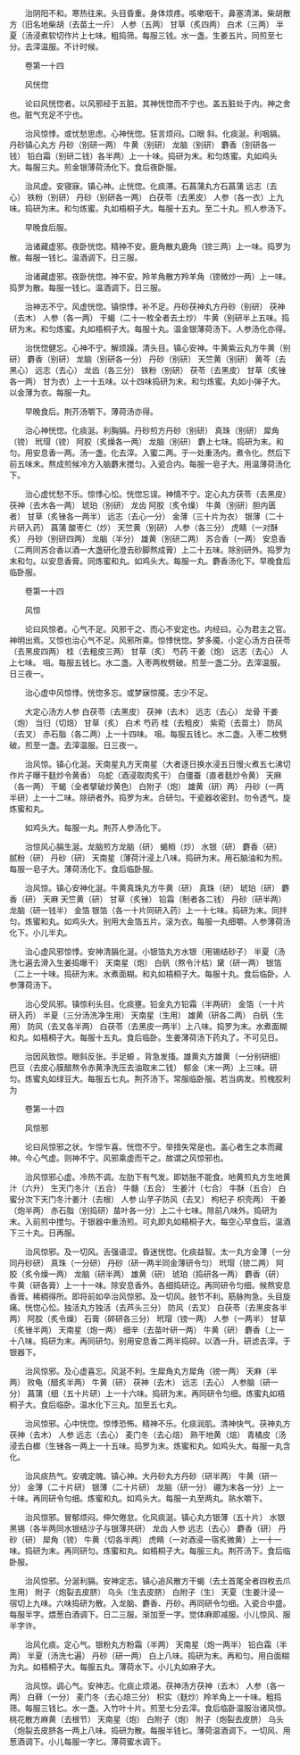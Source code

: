 <!-- { "loadSidebar": true } -->
　　治阴阳不和。寒热往来。头目昏重。身体烦疼。咳嗽咽干。鼻塞清涕。柴胡散方（旧名地柴胡（去苗土一斤） 人参（五两） 甘草（炙四两） 白术（三两） 半夏（汤浸煮软切作片上七味。粗捣筛。每服三钱。水一盏。生姜五片。同煎至七分。去滓温服。不计时候。

　　卷第一十四

　　风恍惚

　　论曰风恍惚者。以风邪经于五脏。其神恍惚而不宁也。盖五脏处于内。神之舍也。脏气充足不宁也。

　　治风惊悸。或忧愁思虑。心神恍惚。狂言烦闷。口眼 斜。化痰涎。利咽膈。丹砂镇心丸方 丹砂（别研一两） 牛黄（别研） 龙脑（别研） 麝香（别研各一钱） 铅白霜（别研二钱）各半两）上一十味。捣研为末。和匀炼蜜。丸如鸡头大。每服三丸。煎金银薄荷汤化下。食后夜卧服。

　　治风虚。安寝寐。镇心神。止恍惚。化痰滞。石菖蒲丸方石菖蒲 远志（去心） 铁粉（别研） 丹砂（别研各一两） 白茯苓（去黑皮） 人参（各一衣）上九味。捣研为末。和匀炼蜜。丸如梧桐子大。每服十五丸。至二十丸。煎人参汤下。

　　早晚食后服。

　　治诸藏虚邪。夜卧恍惚。精神不安。鹿角散丸鹿角（镑三两）上一味。捣罗为散。每服一钱匕。温酒调下。日三服。

　　治诸藏虚邪。夜卧恍惚。神不安。羚羊角散方羚羊角（镑微炒一两）上一味。捣罗为散。每服一钱匕。温酒调下。日三服。

　　治神志不宁。风虚恍惚。镇惊悸。补不足。丹砂茯神丸方丹砂（别研） 茯神（去木） 人参（各一两） 干蝎（二十一枚全者去土炒） 牛黄（别研半上五味。捣研为末。和匀炼蜜。丸如梧桐子大。每服十丸。温金银薄荷汤下。人参汤化亦得。

　　治恍惚健忘。心神不宁。解烦躁。清头目。镇心安神。牛黄紫云丸方牛黄（别研） 麝香（别研） 龙脑（别研各一分） 丹砂（别研） 天竺黄（别研） 黄芩（去黑心） 远志（去心） 龙齿（各三分） 铁粉（别研） 茯苓（去黑皮） 甘草（炙锉各一两） 甘为衣）上一十五味。以十四味捣研为末。和匀炼蜜。丸如小弹子大。以金薄为衣。每服一丸。

　　早晚食后。荆芥汤嚼下。薄荷汤亦得。

　　治心神恍惚。化痰涎。利胸膈。丹砂煎方丹砂（别研） 真珠（别研） 犀角（镑） 玳瑁（镑） 阿胶（炙燥各一两） 龙脑（别研） 麝上七味。捣研为末。和匀。用安息香一两。汤一盏。化去滓。入蜜二两。于一处重汤内。煮令化。然后下前五味末。熬成煎候冷方入脑麝末搅匀。入瓷合内。每服一皂子大。用温薄荷汤化下。

　　治心虚忧愁不乐。惊悸心忪。恍惚忘误。神情不宁。定心丸方茯苓（去黑皮） 茯神（去木各一两） 琥珀（别研） 龙齿 阿胶（炙令燥） 牛黄（别研）胆内匮者） 甘草（炙锉各一两半） 远志（去心一分） 金薄（三十片为衣） 银薄（二十片研入药） 菖蒲 酸枣仁（炒） 天竺黄（别研） 人参（各三分） 虎睛（一对酥炙） 丹砂（别研四两） 龙脑（半分） 雄黄（别研二两） 苏合香（一两） 安息香（二两同苏合香以酒一大盏研化澄去砂脚熬成膏）上二十五味。除别研外。捣罗为末和匀。以安息香膏。同炼蜜和丸。如鸡头大。每服一丸。麝香汤化下。早晚食后临卧服。

　　卷第一十四

　　风惊

　　论曰风惊者。心气不足。风邪干之、而心不安定也。内经曰。心为君主之官。神明出焉。又惊也治心气不足。风邪所乘。惊悸恍惚。梦多魇。小定心汤方白茯苓（去黑皮四两） 桂（去粗皮三两） 甘草（炙） 芍药 干姜（炮） 远志（去心） 人上七味。 咀。每服五钱匕。水二盏。入枣两枚劈破。煎至一盏二分。去滓温服。日三夜一。

　　治心虚中风惊悸。恍惚多忘。或梦寐惊魇。志少不足。

　　大定心汤方人参 白茯苓（去黑皮） 茯神（去木） 远志（去心） 龙骨 干姜（炮） 当归（切焙） 甘草（炙） 白术 芍药 桂（去粗皮） 紫菀（去苗土） 防风（去叉） 赤石脂（各二两）上一十四味。 咀。每服五钱匕。水二盏。入枣二枚劈破。煎至一盏。去滓温服。日三夜一。

　　治风惊。镇心化涎。天南星丸方天南星（大者逐日换水浸五日慢火煮五七沸切作片子曝干麸炒令黄香） 乌蛇（酒浸取肉炙干） 白僵蚕（直者麸炒令黄） 天麻（各一两） 干蝎（全者擘破炒黄色） 白附子（炮） 雄黄（研）两） 丹砂（一两半研）上一十二味。除研者外。捣罗为末。合研匀。干瓷器收密封。勿令透气。旋炼蜜和丸。

　　如鸡头大。每服一丸。荆芥人参汤化下。

　　治惊风心膈生涎。龙脑煎方龙脑（研） 蝎梢（炒） 水银（研） 麝香（研） 腻粉（研） 丹砂（研） 天南星（薄荷汁浸上八味。捣研为末。用石脑油和为煎。每服一皂子大。薄荷汤化下。食后临卧服。

　　治风惊。镇心安神化涎。牛黄真珠丸方牛黄（研） 真珠（研） 琥珀（研） 麝香（研） 天麻 天竺黄（研） 甘草（炙锉） 铅霜（制者各二钱） 丹砂（研半两） 龙脑（研一钱半） 金箔 银箔（各一十片同研入药）上一十七味。捣研为末。同拌匀。炼蜜和丸。如鸡头大。别用大金箔五片。滚为衣。每服一丸细嚼。人参薄荷汤化下。小儿半丸。

　　治心虚风邪惊悸。安神清膈化涎。小银箔丸方水银（用锡结砂子） 半夏（汤洗七遍去滑入生姜捣曝干） 天南星（炮） 白矾（熬令汁枯）黛（研一两） 银箔（二上一十味。捣研为末。水煮面糊。和丸如梧桐子大。每服十丸。食后临卧。人参薄荷汤下。

　　治心受风邪。镇惊利头目。化痰壅。铅金丸方铅霜（半两研） 金箔（一十片研入药） 半夏（三分汤洗净生用） 天南星（生用） 雄黄（研各二两） 白矾（生用） 防风（去叉各半两） 白茯苓（去黑皮一两半）上八味。捣罗为末。水煮面糊和丸。如梧桐子大。每服十五丸。食后临卧。生姜薄荷汤下药丸了。不可见日。

　　治因风致惊。眼斜反张。手足螈 。背急发搐。雄黄丸方雄黄（一分别研细） 巴豆（去皮心膜醋熬令赤黄净洗压去油取末二钱） 郁金（末一两）上三味。研匀。炼蜜丸如绿豆大。每服五七丸。荆芥汤下。常服临卧服。若当病发。煎槐胶利为

　　卷第一十四

　　风惊邪

　　论曰风惊邪之状。乍惊乍喜。恍惚不宁。举措失常是也。盖心者生之本而藏神。今心气虚。则神不宁。风邪乘虚而干之。故谓之风惊邪也。

　　治风惊邪心虚。冷热不调。左肋下有气发。即妨胀不能食。地黄煎丸方生地黄汁（六升） 生天门冬汁（五合） 牛髓（五合） 生姜汁（七合） 牛酥（五合） 白蜜分次下天门冬汁姜汁（去根） 人参 山芋子防风（去叉） 枸杞子 枳壳两） 干姜（炮半两） 赤石脂（别捣研）苗叶各一分）上二十七味。除前八味外。捣研为末。入前煎中搅匀。于银器中重汤煎。可丸即丸如梧桐子大。每空心早食后。温酒下三十丸。日再服。

　　治风惊邪。及一切风。舌强语涩。昏迷恍惚。化痰益智。太一丸方金薄（一分同丹砂研） 真珠（一分研） 丹砂（研一两半同金薄研令匀） 玳瑁（镑二两） 阿胶（炙令燥一两） 龙脑（研半两） 雄黄（研） 琥珀（捣研各一两） 麝香（研） 牛黄（研各膏）上一十一味。除安息香外。各细捣研讫。再同研令匀细。候熬安息香膏。稀稠得所。即将前如卒治风惊邪。及一切风。肢节不利。筋脉拘急。头目旋痛。恍惚心忪。独活丸方独活（去芦头三分） 防风（去叉） 白茯苓（去黑皮各半两） 阿胶（炙令燥） 石膏（碎研各三分） 玳瑁（镑一两） 人参（一两半） 甘草（炙锉半两） 天南星（炮一两） 细辛（去苗叶研一两） 牛黄（研） 麝香（上一十八味。捣研为末。再同研匀。别用安息香二两半捣碎。以酒一升。研滤去滓。于银器下。

　　治风惊邪。及心虚喜忘。风涎不利。生犀角丸方犀角（镑一两） 天麻（半两） 败龟（醋炙半两） 牛黄（研） 茯神（去木） 远志（去心） 人参脑（研一分） 菖蒲（细（五十片研）上一十六味。捣研为末。再同研令匀细。炼蜜丸如梧桐子大。食后临卧。温水化下三丸。加至五七丸。

　　治风惊邪。心中恍惚。惊悸恐怖。精神不乐。化痰润肌。清神快气。茯神丸方茯神（去木） 人参 远志（去心） 麦门冬（去心焙） 熟干地黄（焙） 青橘皮（汤浸去白榔（生锉各一两上一十五味。捣罗为末。炼蜜和丸。如鸡头大。每服一丸含化。

　　治风痰热气。安魂定魄。镇心神。大丹砂丸方丹砂（研半两） 牛黄（研一分） 金薄（二十片研） 银薄（二十片研） 龙脑（研一分） 硼为末各一分）上一十味。再同研令匀细。炼蜜和丸。如鸡头大。每服一丸至两丸。熟水嚼下。

　　治风惊邪。冒郁烦闷。伸欠倦怠。化风痰涎。镇心丸方银薄（五十片） 水银 黑锡（各半两同水银结沙子与银薄共研） 龙齿 人参 远志（去心） 麝香（研） 丹砂（研） 犀角（镑） 牛黄（切各半两） 虎睛（一对酒浸一宿炙微黄）上一十一味。捣研为末。再同研匀。炼蜜和丸。如梧桐子大。每服三丸。荆芥汤下。食后临卧服。

　　治风惊邪。分涎利膈。安神定志。镇心追风散方干蝎（去土首尾全者四枚去爪生用） 附子（炮裂去皮脐） 乌头（生去皮脐） 白附子（生） 天夏（生姜汁浸一宿切上九味。六味捣研为散。入龙脑、麝香、丹砂。再同研令匀细。入瓷合中盛。每服半字。煨葱白酒调下。日二三服。渐加至一字。觉体麻即减服。小儿惊风、服半字许。

　　治风化痰。定心气。银粉丸方粉霜（半两） 天南星（炮一两半） 铅白霜（半两） 半夏（汤洗七遍） 丹砂（研一两） 白上八味。捣研为末。再和匀。用白面糊为丸。如梧桐子大。每服五丸。薄荷水下。小儿丸如麻子大。

　　治风惊。调心气。安神志。化痰止烦渴。茯神汤方茯神（去木） 人参（各一两） 白藓（一分） 麦门冬（去心焙三分） 枳实（麸炒）羚羊角上一十味。粗捣筛。每服三钱匕。水一盏。入竹叶十片。煎至七分去滓。食后临卧温服治诸风惊。桃花散方麻黄（去根节） 天南星（炮） 白附子（炮） 附子（炮裂去皮脐） 乌头（炮裂去皮脐各一两上八味。捣研为散。每服半钱匕。薄荷温酒调下。一切风、用葱酒调下。小儿每服一字匕。薄荷蜜水调下。

